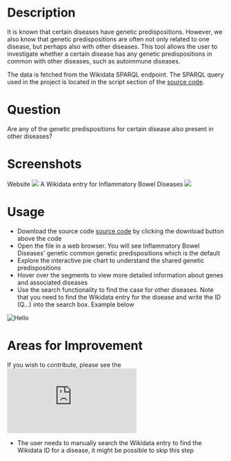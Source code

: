 # Description
It is known that certain diseases have genetic predispositions. However, we also know that genetic predispositions are often not only related to one disease, but perhaps also with other diseases. This tool allows the user to investigate whether a certain disease has any genetic predispositions in common with other diseases, such as autoimmune diseases. 

The data is fetched from the Wikidata SPARQL endpoint. The SPARQL query used in the project is located in the script section of the [source code](https://github.com/Abi2222/Programming-in-the-Life-Sciences-PRA3006-/blob/main/Source%20Code/Source%20Code.html).

# Question
Are any of the genetic predispositions for certain disease also present in other diseases? 

# Screenshots
Website
![](https://github.com/Abi2222/Programming-in-the-Life-Sciences-PRA3006-/blob/main/images/Demonstration.png)
A Wikidata entry for Inflammatory Bowel Diseases
![](https://github.com/Abi2222/Programming-in-the-Life-Sciences-PRA3006-/blob/main/images/Wikidata%20Entry.png)
# Usage
* Download the source code [source code](https://github.com/Abi2222/Programming-in-the-Life-Sciences-PRA3006-/blob/main/Source%20Code/Source%20Code.html) by clicking the download button above the code
* Open the file in a web browser. You will see Inflammatory Bowel Diseases' genetic common genetic predispositions which is the default
* Explore the interactive pie chart to understand the shared genetic predispositions
* Hover over the segments to view more detailed information about genes and associated diseases
* Use the search functionality to find the case for other diseases. Note that you need to find the Wikidata entry for the disease and write the ID (Q...) into the search box. Example below

![Hello](https://github.com/Abi2222/Programming-in-the-Life-Sciences-PRA3006-/blob/main/images/Wikidata%20Entry.png)

# Areas for Improvement
If you wish to contribute, please see the ![instructions here](https://github.com/Abi2222/Programming-in-the-Life-Sciences-PRA3006-/blob/main/CONTRIBUTING.md)
* The user needs to manually search the Wikidata entry to find the Wikidata ID for a disease, it might be possible to skip this step

